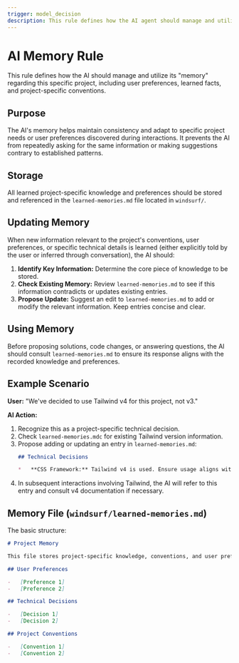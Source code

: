```yaml
---
trigger: model_decision
description: This rule defines how the AI agent should manage and utilize memory improve coding consistency.
---
```


# AI Memory Rule

This rule defines how the AI should manage and utilize its "memory" regarding this specific project, including user preferences, learned facts, and project-specific conventions.

## Purpose

The AI's memory helps maintain consistency and adapt to specific project needs or user preferences discovered during interactions. It prevents the AI from repeatedly asking for the same information or making suggestions contrary to established patterns.

## Storage

All learned project-specific knowledge and preferences should be stored and referenced in the `learned-memories.md` file located in `windsurf/`.

## Updating Memory

When new information relevant to the project's conventions, user preferences, or specific technical details is learned (either explicitly told by the user or inferred through conversation), the AI should:

1.  **Identify Key Information:** Determine the core piece of knowledge to be stored.
2.  **Check Existing Memory:** Review `learned-memories.md` to see if this information contradicts or updates existing entries.
3.  **Propose Update:** Suggest an edit to `learned-memories.md` to add or modify the relevant information. Keep entries concise and clear.

## Using Memory

Before proposing solutions, code changes, or answering questions, the AI should consult `learned-memories.md` to ensure its response aligns with the recorded knowledge and preferences.

## Example Scenario

**User:** "We've decided to use Tailwind v4 for this project, not v3."

**AI Action:**

1.  Recognize this as a project-specific technical decision.
2.  Check `learned-memories.mdc` for existing Tailwind version information.
3.  Propose adding or updating an entry in `learned-memories.md`:
    ```markdown
    ## Technical Decisions

    *   **CSS Framework:** Tailwind v4 is used. Ensure usage aligns with v4 documentation and practices, noting differences from v3.
    ```
4.  In subsequent interactions involving Tailwind, the AI will refer to this entry and consult v4 documentation if necessary.

## Memory File (`windsurf/learned-memories.md`)

The basic structure:

```markdown
# Project Memory

This file stores project-specific knowledge, conventions, and user preferences learned by the AI assistant.

## User Preferences

-   [Preference 1]
-   [Preference 2]

## Technical Decisions

-   [Decision 1]
-   [Decision 2]

## Project Conventions

-   [Convention 1]
-   [Convention 2]
```
